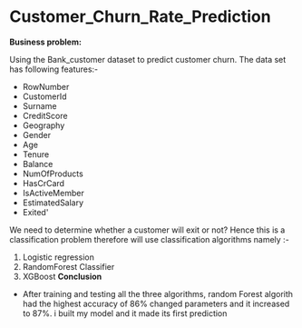 # Customer_Churn_Rate_Prediction

<b> Business problem:</b> 

Using the Bank_customer  dataset to predict customer churn. The data set has following features:- 
- RowNumber  
- CustomerId 
- Surname
- CreditScore
- Geography
- Gender
- Age
- Tenure
- Balance
- NumOfProducts
- HasCrCard
- IsActiveMember
- EstimatedSalary
- Exited'

We need to determine whether a customer will exit or not? Hence this is a classification problem therefore will use classification
algorithms namely :-
1. Logistic regression
2. RandomForest Classifier
3. XGBoost 
                                  <b> Conclusion </b>
 - After training and testing all the three algorithms, random Forest algorith had the highest accuracy of 86% changed parameters and it increased to 87%.
 i built my model and it made its first prediction
